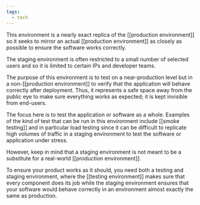 ```yaml
---
tags:
  - tech
---
```

This environment is a nearly exact replica of the [[production environment]] so it seeks to mirror an actual [[production environment]] as closely as possible to ensure the software works correctly.

The staging environment is often restricted to a small number of selected users and so it is limited to certain IPs and developer teams.

The purpose of this environment is to test on a near-production level but in a non-[[production environment]] to verify that the application will behave correctly after deployment. 
Thus, it represents a safe space away from the public eye to make sure everything works as expected; it is kept invisible from end-users.

The focus here is to test the application or software as a whole.
Examples of the kind of test that can be run in this environment include [[smoke testing]] and in particular load testing since it can be difficult to replicate high volumes of traffic in a staging environment to test the software or application under stress.

However, keep in mind that a staging environment is not meant to be a substitute for a real-world [[production environment]].

To ensure your product works as it should, you need both a testing and staging environment, where the [[testing environment]] makes sure that every component does its job while the staging environment ensures that your software would behave correctly in an environment almost exactly the same as production.
